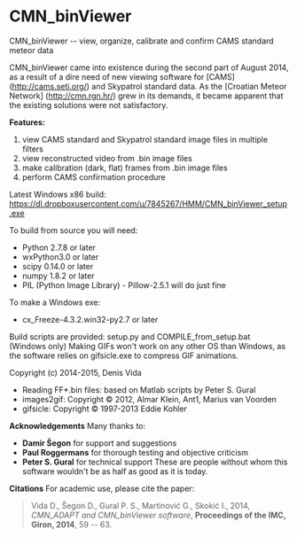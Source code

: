 # CMN_binViewer
CMN_binViewer -- view, organize, calibrate and confirm CAMS standard meteor data

CMN_binViewer came into existence during the second part of August 2014, as a result of a dire need of new viewing software for [CAMS] (http://cams.seti.org/) and Skypatrol standard data. As the [Croatian Meteor Network] (http://cmn.rgn.hr/) grew in its demands, it became apparent that the existing solutions were not satisfactory.

**Features:**

1. view CAMS standard and Skypatrol standard image files in multiple filters
2. view reconstructed video from .bin image files
3. make calibration (dark, flat) frames from .bin image files
4. perform CAMS confirmation procedure

Latest Windows x86 build: https://dl.dropboxusercontent.com/u/7845267/HMM/CMN_binViewer_setup.exe

To build from source you will need:
- Python 2.7.8 or later
- wxPython3.0 or later
- scipy 0.14.0 or later
- numpy 1.8.2 or later
- PIL (Python Image Library) - Pillow-2.5.1 will do just fine

To make a Windows exe:
- cx_Freeze-4.3.2.win32-py2.7 or later

Build scripts are provided: setup.py and COMPILE_from_setup.bat (Windows only)
Making GIFs won't work on any other OS than Windows, as the software relies on gifsicle.exe to compress GIF animations.

Copyright (c) 2014-2015, Denis Vida
* Reading FF*.bin files: based on Matlab scripts by Peter S. Gural
* images2gif: Copyright © 2012, Almar Klein, Ant1, Marius van Voorden
* gifsicle: Copyright © 1997-2013 Eddie Kohler

**Acknowledgements**
Many thanks to:
- **Damir Šegon** for support and suggestions 
- **Paul Roggermans** for thorough testing and objective criticism 
- **Peter S. Gural** for technical support
These are people without whom this software wouldn't be as half as good as it is today.

**Citations**
For academic use, please cite the paper:
>Vida D., Šegon D., Gural P. S., Martinović G., Skokić I., 2014, *CMN_ADAPT and CMN_binViewer software*, **Proceedings of the IMC, Giron, 2014**, 59 -- 63.
